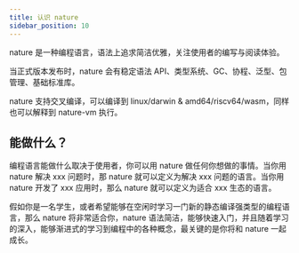 ```yaml
---
title: 认识 nature
sidebar_position: 10
---
```


nature 是一种编程语言，语法上追求简洁优雅，关注使用者的编写与阅读体验。

当正式版本发布时，nature 会有稳定语法 API、类型系统、GC、协程、泛型、包管理、基础标准库。

nature 支持交叉编译，可以编译到 linux/darwin & amd64/riscv64/wasm，同样也可以解释到 nature-vm 执行。

## 能做什么？

编程语言能做什么取决于使用者，你可以用 nature 做任何你想做的事情。当你用 nature 解决 xxx 问题时，那 nature 就可以定义为解决 xxx 问题的语言。当你用 nature 开发了 xxx 应用时，那么 nature 就可以定义为适合 xxx 生态的语言。

假如你是一名学生，或者希望能够在空闲时学习一门新的静态编译强类型的编程语言，那么 nature 将非常适合你，nature 语法简洁，能够快速入门，并且随着学习的深入，能够渐进式的学习到编程中的各种概念，最关键的是你将和 nature 一起成长。
